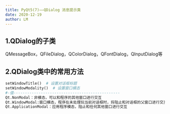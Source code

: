 ```yaml
---
title: PyQt5(7)——QDialog 消息提示类
date: 2020-12-19
author: LM
---
```


## 1.QDialog的子类

QMessageBox，QFileDialog，QColorDialog，QFontDialog，QInputDialog等

## 2.QDialog类中的常用方法

```python
setWindowTitle()  # 设置对话框标题
setWindowModality()  # 设置窗口模态
#-值-----------------------------------------------
Qt.NonModal：非模态，可以和程序的其他窗口进行交互
Qt.WindowModal:窗口模态，程序在未处理玩当前对话框时，将阻止和对话框的父窗口进行交互
Qt.ApplicationModal：应用程序模态，阻止和任何其他窗口进行交互
```

